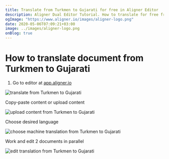 ```yaml
---
title: Translate from Turkmen to Gujarati for free in Aligner Editor
description: Aligner Dual Editor Tutorial. How to translate for free from Turkmen to Gujarati. Aligner is multilingual document management platform. 
ogImage: "https://www.aligner.io/images/aligner-logo.png"
date: 2020-05-06T07:09:21+03:00
image: ../images/aligner-logo.png
onBlog: true
---
```


# How to translate document from Turkmen to Gujarati

1. Go to editor at [app.aligner.io](https://app.aligner.io "Aligner App web page")

![translate from Turkmen to Gujarati](../aligner-blank-editor.png "translate from Turkmen to Gujarati")

Copy-paste content or upload content

![upload content from Turkmen to Gujarati](../aligner-uploaded-document.png "upload content from Turkmen to Gujarati")

Choose desired language

![choose machine translation from Turkmen to Gujarati](../aligner-language-dropdown.png "choose machine translation from Turkmen to Gujarati")

Work and edit 2 documents in parallel

![edit translation from Turkmen to Gujarati](../aligner-double-sitded-editor.png "edit translation from Turkmen to Gujarati")


